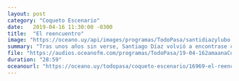 ```yaml
---
layout: post
category: "Coqueto Escenario"
date:   2019-04-16 11:30:00 -0300
title:  "El reencuentro"
image: "https://oceano.uy/api/images/programas/TodoPasa/santidiazylubo.PNG"
summary: "Tras unos años sin verse, Santiago Díaz volvió a encontrase con Lubo Adusto Freire. Se besaron, se abrazaron (y más). El viejo le trajo recuerdos, lo puso incómodo y le presentó a algunos personajes del ambiente para que aporte su comentario."
file: "https://audios.oceanofm.com/programas/TodoPasa/19-04-162amaanaCoquetoescenario.mp3"
duration: "28:59"
oceanourl: "https://oceano.uy/todopasa/coqueto-escenario/16969-el-reencuentro"
---
```


